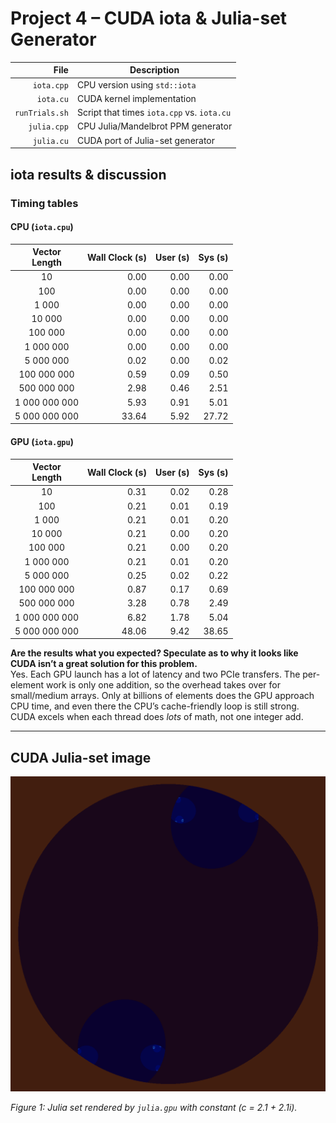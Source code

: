 # Project 4 – CUDA **iota** & Julia-set Generator  

| File           | Description                                 |
|---------------:|---------------------------------------------|
| `iota.cpp`     | CPU version using `std::iota`               |
| `iota.cu`      | CUDA kernel implementation    |
| `runTrials.sh` | Script that times `iota.cpp` vs. `iota.cu`  |
| `julia.cpp`    | CPU Julia/Mandelbrot PPM generator          |
| `julia.cu`     | CUDA port of Julia-set generator       |

## iota results & discussion

### Timing tables  

#### CPU (`iota.cpu`)

| Vector<br>Length | Wall Clock (s) | User (s) | Sys (s) |
|:--:|--:|--:|--:|
| 10 | 0.00 | 0.00 | 0.00 |
| 100 | 0.00 | 0.00 | 0.00 |
| 1 000 | 0.00 | 0.00 | 0.00 |
| 10 000 | 0.00 | 0.00 | 0.00 |
| 100 000 | 0.00 | 0.00 | 0.00 |
| 1 000 000 | 0.00 | 0.00 | 0.00 |
| 5 000 000 | 0.02 | 0.00 | 0.02 |
| 100 000 000 | 0.59 | 0.09 | 0.50 |
| 500 000 000 | 2.98 | 0.46 | 2.51 |
| 1 000 000 000 | 5.93 | 0.91 | 5.01 |
| 5 000 000 000 | 33.64 | 5.92 | 27.72 |

#### GPU (`iota.gpu`)

| Vector<br>Length | Wall Clock (s) | User (s) | Sys (s) |
|:--:|--:|--:|--:|
| 10 | 0.31 | 0.02 | 0.28 |
| 100 | 0.21 | 0.01 | 0.19 |
| 1 000 | 0.21 | 0.01 | 0.20 |
| 10 000 | 0.21 | 0.00 | 0.20 |
| 100 000 | 0.21 | 0.00 | 0.20 |
| 1 000 000 | 0.21 | 0.01 | 0.20 |
| 5 000 000 | 0.25 | 0.02 | 0.22 |
| 100 000 000 | 0.87 | 0.17 | 0.69 |
| 500 000 000 | 3.28 | 0.78 | 2.49 |
| 1 000 000 000 | 6.82 | 1.78 | 5.04 |
| 5 000 000 000 | 48.06 | 9.42 | 38.65 |

**Are the results what you expected? Speculate as to why it looks like CUDA isn’t a great solution for this problem.**  
Yes. Each GPU launch has a lot of latency and two PCIe transfers. The per-element work is only one addition, so the overhead takes over for small/medium arrays. Only at billions of elements does the GPU approach CPU time, and even there the CPU’s cache-friendly loop is still strong. CUDA excels when each thread does _lots_ of math, not one integer add.

---

## CUDA Julia-set image

![Julia set for \(c = 2.1 + 2.1i\)](images/julia.png)

*Figure 1: Julia set rendered by `julia.gpu` with constant \(c = 2.1 + 2.1i\).*
